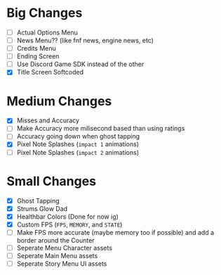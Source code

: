 # Big Changes

 - [ ] Actual Options Menu
 - [ ] News Menu?? (like fnf news, engine news, etc)
 - [ ] Credits Menu
 - [ ] Ending Screen
 - [ ] Use Discord Game SDK instead of the other
 - [x] Title Screen Softcoded

# Medium Changes

 - [x] Misses and Accuracy
 - [ ] Make Accuracy more milisecond based than using ratings
 - [ ] Accuracy going down when ghost tapping
 - [x] Pixel Note Splashes (`impact 1` animations)
 - [ ] Pixel Note Splashes (`impact 2` animations)

# Small Changes

 - [x] Ghost Tapping
 - [x] Strums Glow Dad
 - [x] Healthbar Colors (Done for now ig)
 - [x] Custom FPS (`FPS`, `MEMORY`, and `STATE`)
 - [ ] Make FPS more accurate (maybe memory too if possible) and add a border around the Counter
 - [ ] Seperate Menu Character assets
 - [ ] Seperate Main Menu assets
 - [ ] Seperate Story Menu UI assets